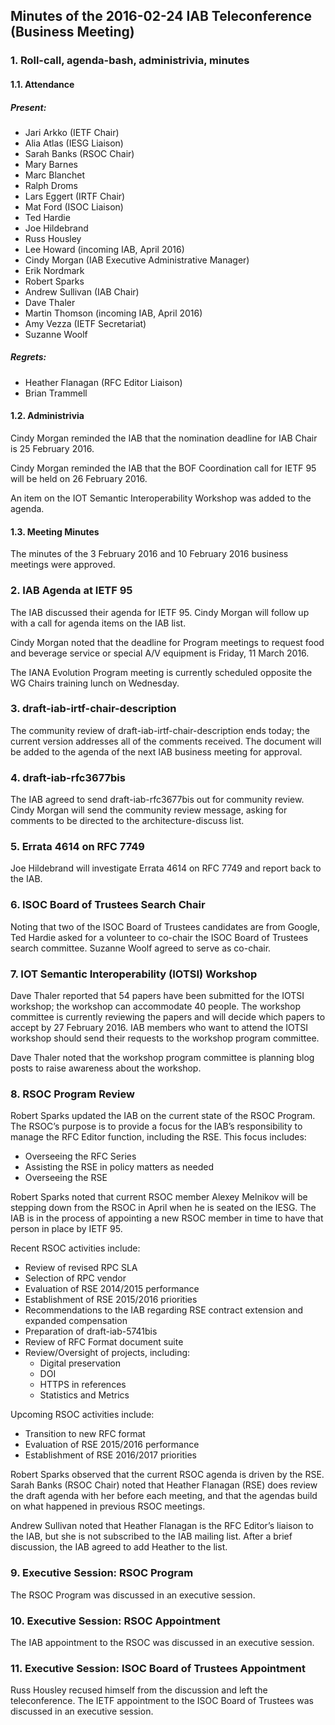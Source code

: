 
Minutes of the 2016-02-24 IAB Teleconference (Business Meeting)
---------------------------------------------------------------


### 1. Roll-call, agenda-bash, administrivia, minutes


#### 1.1. Attendance


##### Present:


* Jari Arkko (IETF Chair)
* Alia Atlas (IESG Liaison)
* Sarah Banks (RSOC Chair)
* Mary Barnes
* Marc Blanchet
* Ralph Droms
* Lars Eggert (IRTF Chair)
* Mat Ford (ISOC Liaison)
* Ted Hardie
* Joe Hildebrand
* Russ Housley
* Lee Howard (incoming IAB, April 2016)
* Cindy Morgan (IAB Executive Administrative Manager)
* Erik Nordmark
* Robert Sparks
* Andrew Sullivan (IAB Chair)
* Dave Thaler
* Martin Thomson (incoming IAB, April 2016)
* Amy Vezza (IETF Secretariat)
* Suzanne Woolf


##### Regrets:


* Heather Flanagan (RFC Editor Liaison)
* Brian Trammell


#### 1.2. Administrivia


Cindy Morgan reminded the IAB that the nomination deadline for IAB Chair is 25 February 2016.


Cindy Morgan reminded the IAB that the BOF Coordination call for IETF 95 will be held on 26 February 2016.


An item on the IOT Semantic Interoperability Workshop was added to the agenda.


#### 1.3. Meeting Minutes


The minutes of the 3 February 2016 and 10 February 2016 business meetings were approved.


### 2. IAB Agenda at IETF 95


The IAB discussed their agenda for IETF 95. Cindy Morgan will follow up with a call for agenda items on the IAB list.


Cindy Morgan noted that the deadline for Program meetings to request food and beverage service or special A/V equipment is Friday, 11 March 2016.


The IANA Evolution Program meeting is currently scheduled opposite the WG Chairs training lunch on Wednesday.


### 3. draft-iab-irtf-chair-description


The community review of draft-iab-irtf-chair-description ends today; the current version addresses all of the comments received. The document will be added to the agenda of the next IAB business meeting for approval.


### 4. draft-iab-rfc3677bis


The IAB agreed to send draft-iab-rfc3677bis out for community review. Cindy Morgan will send the community review message, asking for comments to be directed to the architecture-discuss list.


### 5. Errata 4614 on RFC 7749


Joe Hildebrand will investigate Errata 4614 on RFC 7749 and report back to the IAB.


### 6. ISOC Board of Trustees Search Chair


Noting that two of the ISOC Board of Trustees candidates are from Google, Ted Hardie asked for a volunteer to co-chair the ISOC Board of Trustees search committee. Suzanne Woolf agreed to serve as co-chair.


### 7. IOT Semantic Interoperability (IOTSI) Workshop


Dave Thaler reported that 54 papers have been submitted for the IOTSI workshop; the workshop can accommodate 40 people. The workshop committee is currently reviewing the papers and will decide which papers to accept by 27 February 2016. IAB members who want to attend the IOTSI workshop should send their requests to the workshop program committee.


Dave Thaler noted that the workshop program committee is planning blog posts to raise awareness about the workshop.


### 8. RSOC Program Review


Robert Sparks updated the IAB on the current state of the RSOC Program. The RSOC’s purpose is to provide a focus for the IAB’s responsibility to manage the RFC Editor function, including the RSE. This focus includes:


* Overseeing the RFC Series
* Assisting the RSE in policy matters as needed
* Overseeing the RSE


Robert Sparks noted that current RSOC member Alexey Melnikov will be stepping down from the RSOC in April when he is seated on the IESG. The IAB is in the process of appointing a new RSOC member in time to have that person in place by IETF 95.


Recent RSOC activities include:


* Review of revised RPC SLA
* Selection of RPC vendor
* Evaluation of RSE 2014/2015 performance
* Establishment of RSE 2015/2016 priorities
* Recommendations to the IAB regarding RSE contract extension and expanded compensation
* Preparation of draft-iab-5741bis
* Review of RFC Format document suite
* Review/Oversight of projects, including:
	+ Digital preservation
	+ DOI
	+ HTTPS in references
	+ Statistics and Metrics


Upcoming RSOC activities include:


* Transition to new RFC format
* Evaluation of RSE 2015/2016 performance
* Establishment of RSE 2016/2017 priorities


Robert Sparks observed that the current RSOC agenda is driven by the RSE. Sarah Banks (RSOC Chair) noted that Heather Flanagan (RSE) does review the draft agenda with her before each meeting, and that the agendas build on what happened in previous RSOC meetings.


Andrew Sullivan noted that Heather Flanagan is the RFC Editor’s liaison to the IAB, but she is not subscribed to the IAB mailing list. After a brief discussion, the IAB agreed to add Heather to the list.


### 9. Executive Session: RSOC Program


The RSOC Program was discussed in an executive session.


### 10. Executive Session: RSOC Appointment


The IAB appointment to the RSOC was discussed in an executive session.


### 11. Executive Session: ISOC Board of Trustees Appointment


Russ Housley recused himself from the discussion and left the teleconference. The IETF appointment to the ISOC Board of Trustees was discussed in an executive session.


